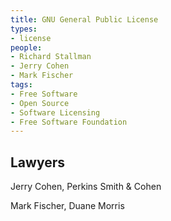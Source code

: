 ```yaml
---
title: GNU General Public License
types:
- license
people:
- Richard Stallman
- Jerry Cohen
- Mark Fischer
tags:
- Free Software
- Open Source
- Software Licensing
- Free Software Foundation
---
```


## Lawyers

Jerry Cohen, Perkins Smith & Cohen

Mark Fischer, Duane Morris

